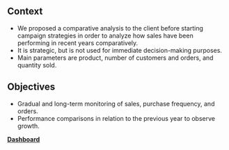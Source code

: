 ## Context
- We proposed a comparative analysis to the client before starting campaign strategies in order to analyze how sales have been performing in recent years comparatively.
- It is strategic, but is not used for immediate decision-making purposes.
- Main parameters are product, number of customers and orders, and quantity sold.

## Objectives
- Gradual and long-term monitoring of sales, purchase frequency, and orders.
- Performance comparisons in relation to the previous year to observe growth.

**[Dashboard](https://github.com/suefn/Dashboards/blob/main/comparative/agro-sales-comparative-analysis/Historial%20de%20Ventas%20Comparativo.pdf)**
